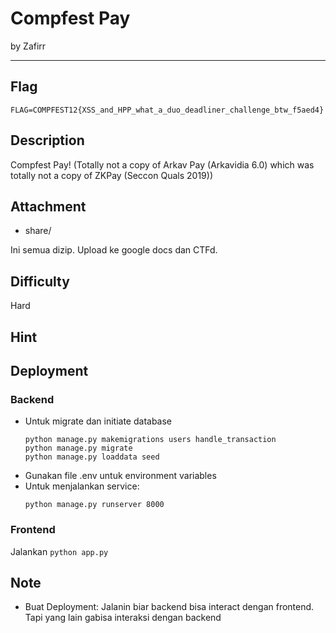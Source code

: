 # Compfest Pay

by Zafirr 

---

## Flag

```
FLAG=COMPFEST12{XSS_and_HPP_what_a_duo_deadliner_challenge_btw_f5aed4}
```

## Description
Compfest Pay! (Totally not a copy of Arkav Pay (Arkavidia 6.0) which was totally not a copy of ZKPay (Seccon Quals 2019))

## Attachment

* share/

Ini semua dizip. Upload ke google docs dan CTFd.

## Difficulty
Hard

## Hint


## Deployment
### Backend
- Untuk migrate dan initiate database
  ```
  python manage.py makemigrations users handle_transaction
  python manage.py migrate
  python manage.py loaddata seed
  ```
- Gunakan file .env untuk environment variables
- Untuk menjalankan service:
  ```
  python manage.py runserver 8000
  ```

### Frontend
Jalankan `python app.py`

## Note
* Buat Deployment: Jalanin biar backend bisa interact dengan frontend. Tapi yang lain gabisa interaksi dengan backend